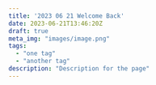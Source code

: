 ```yaml
---
title: '2023 06 21 Welcome Back'
date: 2023-06-21T13:46:20Z
draft: true
meta_img: "images/image.png"
tags:
  - "one tag"
  - "another tag"
description: "Description for the page"
---
```

